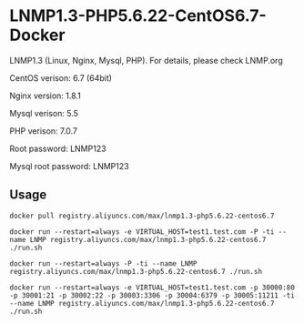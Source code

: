 # LNMP1.3-PHP5.6.22-CentOS6.7-Docker

LNMP1.3 (Linux, Nginx, Mysql, PHP). For details, please check LNMP.org

CentOS verison: 6.7 (64bit)

Nginx version: 1.8.1

Mysql verison: 5.5

PHP verison: 7.0.7

Root password: LNMP123

Mysql root password: LNMP123

## Usage

```docker pull registry.aliyuncs.com/max/lnmp1.3-php5.6.22-centos6.7```

```docker run --restart=always -e VIRTUAL_HOST=test1.test.com -P -ti --name LNMP registry.aliyuncs.com/max/lnmp1.3-php5.6.22-centos6.7 ./run.sh```

```docker run --restart=always -P -ti --name LNMP registry.aliyuncs.com/max/lnmp1.3-php5.6.22-centos6.7 ./run.sh```

```docker run --restart=always -e VIRTUAL_HOST=test1.test.com -p 30000:80 -p 30001:21 -p 30002:22 -p 30003:3306 -p 30004:6379 -p 30005:11211 -ti --name LNMP registry.aliyuncs.com/max/lnmp1.3-php5.6.22-centos6.7 ./run.sh```